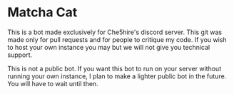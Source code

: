 # Matcha Cat
This is a bot made exclusively for Che5hire's discord server.
This git was made only for pull requests and for people to critique my code. If you wish to host your own instance you may but we will not give you technical support.

This is not a public bot. If you want this bot to run on your server without running your own instance, I plan to make a lighter public bot in the future. You will have to wait until then.
